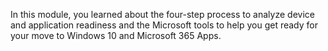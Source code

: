 In this module, you learned about the four-step process to analyze device and application readiness and the Microsoft tools to help you get ready for your move to Windows 10 and Microsoft 365 Apps.
